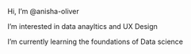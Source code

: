 Hi, I’m @anisha-oliver

I’m interested in data anayltics and UX Design

I’m currently learning the foundations of Data science


<!---
anisha-oliver/anisha-oliver is a ✨ special ✨ repository because its `README.md` (this file) appears on your GitHub profile.
You can click the Preview link to take a look at your changes.
--->
